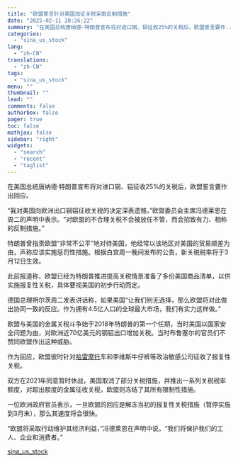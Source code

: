 ```yaml
---
title: "欧盟誓言针对美国加征关税采取反制措施"
date: "2025-02-11 20:26:22"
summary: "在美国总统唐纳德·特朗普宣布将对进口钢、铝征收25%的关税后，欧盟誓言要作..."
categories:
  - "sina_us_stock"
lang:
  - "zh-CN"
translations:
  - "zh-CN"
tags:
  - "sina_us_stock"
menu: ""
thumbnail: ""
lead: ""
comments: false
authorbox: false
pager: true
toc: false
mathjax: false
sidebar: "right"
widgets:
  - "search"
  - "recent"
  - "taglist"
---
```


在美国总统唐纳德·特朗普宣布将对进口钢、铝征收25%的关税后，欧盟誓言要作出回应。

“我对美国向欧洲出口钢铝征收关税的决定深表遗憾，”欧盟委员会主席冯德莱恩在周二的声明中表示。“对欧盟的不合理关税不会被放任不管，而会招致有力、相称的反制措施。”

特朗普曾指责欧盟“非常不公平”地对待美国，他经常以该地区对美国的贸易顺差为由，声称应该实施惩罚性措施。根据白宫周一晚间发布的公告，新关税税率将于3月12日生效。

此前报道称，欧盟已经为特朗普推进提高关税情景准备了多份美国商品清单，以供实施报复性关税，具体要视美国的初步行动而定。

德国总理朔尔茨周二发表讲话称，如果美国“让我们别无选择，那么欧盟将对此做出协同一致的反应。作为拥有4.5亿人口的全球最大市场，我们有实力这样做。”

欧盟与美国的金属关税斗争始于2018年特朗普的第一个任期，当时美国以国家安全问题为由，对欧洲近70亿美元的钢铝出口增加关税。当时布鲁塞尔的官员们不赞同欧盟作出这种威胁。

作为回应，欧盟彼时针对[哈雷摩托](https://stock.finance.sina.com.cn/usstock/quotes/HOG.html)车和李维斯牛仔裤等政治敏感公司征收了报复性关税。

双方在2021年同意暂时休战，美国取消了部分关税措施，并推出一系列关税税率额度，对超出额度的金属征收关税，欧盟则冻结了其所有限制性措施。

一位欧洲政府官员表示，一旦欧盟的回应是解冻当初的报复性关税措施（暂停实施到3月末），那么其速度将会很快。

“欧盟将采取行动维护其经济利益，”冯德莱恩在声明中说。“我们将保护我们的工人、企业和消费者。”

[sina_us_stock](https://finance.sina.com.cn/stock/usstock/c/2025-02-11/doc-inekcptz3240227.shtml)
